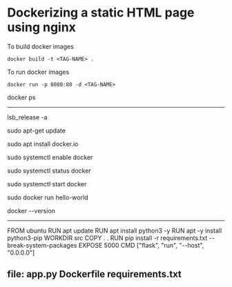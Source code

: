# Dockerizing a static HTML page using nginx

To build docker images

```
docker build -t <TAG-NAME> .
```

To run docker images

```
docker run -p 8080:80 -d <TAG-NAME>
```


docker ps

-------------

lsb_release -a

sudo apt-get update

sudo apt install docker.io

sudo systemctl enable docker

sudo systemctl status docker

sudo systemctl start docker

sudo docker run hello-world

docker --version

--------------------
FROM ubuntu
RUN apt update
RUN apt install python3 -y
RUN apt -y install python3-pip
WORKDIR src
COPY . .
RUN pip install -r requirements.txt --break-system-packages
EXPOSE 5000
CMD ["flask", "run", "--host", "0.0.0.0"]

file: app.py  Dockerfile  requirements.txt
------------------------------------------------

